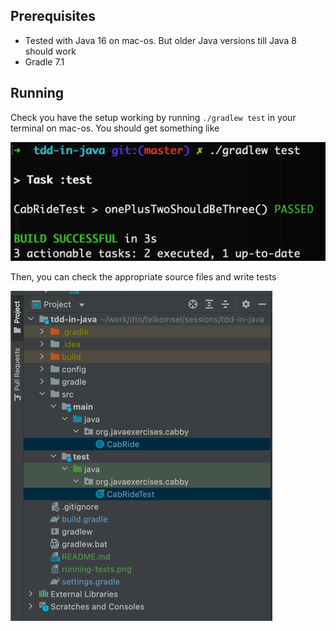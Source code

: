 ## Prerequisites

- Tested with Java 16 on mac-os. But older Java versions till Java 8 should work
- Gradle 7.1

## Running

Check you have the setup working by running `./gradlew test` in your terminal on mac-os. You should get something like

![Running tests in terminal](images/running-tests.png)

Then, you can check the appropriate source files and write tests

![files](images/files.png)
